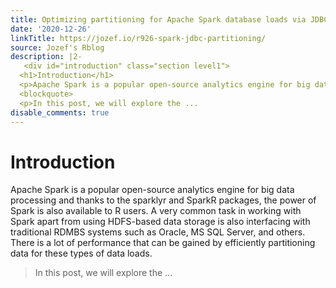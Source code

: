 ```yaml
---
title: Optimizing partitioning for Apache Spark database loads via JDBC for performance
date: '2020-12-26'
linkTitle: https://jozef.io/r926-spark-jdbc-partitioning/
source: Jozef's Rblog
description: |2-
   <div id="introduction" class="section level1">
  <h1>Introduction</h1>
  <p>Apache Spark is a popular open-source analytics engine for big data processing and thanks to the sparklyr and SparkR packages, the power of Spark is also available to R users. A very common task in working with Spark apart from using HDFS-based data storage is also interfacing with traditional RDMBS systems such as Oracle, MS SQL Server, and others. There is a lot of performance that can be gained by efficiently partitioning data for these types of data loads.</p>
  <blockquote>
  <p>In this post, we will explore the ...
disable_comments: true
---
```

 <div id="introduction" class="section level1">
<h1>Introduction</h1>
<p>Apache Spark is a popular open-source analytics engine for big data processing and thanks to the sparklyr and SparkR packages, the power of Spark is also available to R users. A very common task in working with Spark apart from using HDFS-based data storage is also interfacing with traditional RDMBS systems such as Oracle, MS SQL Server, and others. There is a lot of performance that can be gained by efficiently partitioning data for these types of data loads.</p>
<blockquote>
<p>In this post, we will explore the ...